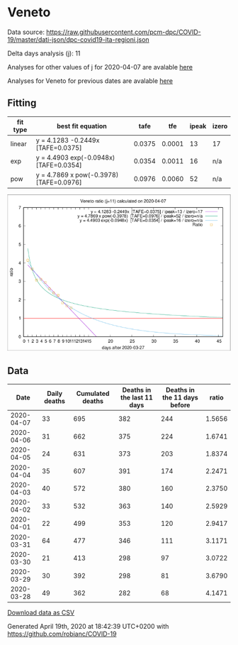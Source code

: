 # Veneto

Data source: https://raw.githubusercontent.com/pcm-dpc/COVID-19/master/dati-json/dpc-covid19-ita-regioni.json

Delta days analysis (j): 11

Analyses for other values of j for 2020-04-07 are avalable [here](../2020-04-07/README.md)

Analyses for Veneto for previous dates are avalable [here](../README.md)

## Fitting 
|fit type|best fit equation|tafe|tfe|ipeak|izero|
|-------|-----|--------|------|---|---|
|linear|y = 4.1283 -0.2449x  [TAFE=0.0375]|0.0375|0.0001|13|17|
|exp|y = 4.4903 exp(-0.0948x)  [TAFE=0.0354]|0.0354|0.0011|16|n/a|
|pow|y = 4.7869 x pow(-0.3978)  [TAFE=0.0976]|0.0976|0.0060|52|n/a|

![Plot](COVID-19_veneto_j11_2020-04-07.png)

## Data
|Date|Daily deaths|Cumulated deaths|Deaths in the last 11 days|Deaths in the 11 days before|ratio|
|----|----------|-----------|-------|--------------------|-----|
|2020-04-07|33|695|382|244|1.5656|
|2020-04-06|31|662|375|224|1.6741|
|2020-04-05|24|631|373|203|1.8374|
|2020-04-04|35|607|391|174|2.2471|
|2020-04-03|40|572|380|160|2.3750|
|2020-04-02|33|532|363|140|2.5929|
|2020-04-01|22|499|353|120|2.9417|
|2020-03-31|64|477|346|111|3.1171|
|2020-03-30|21|413|298|97|3.0722|
|2020-03-29|30|392|298|81|3.6790|
|2020-03-28|49|362|282|68|4.1471|

[Download data as CSV](COVID-19_veneto_j11_2020-04-07.csv)

Generated April 19th, 2020 at 18:42:39 UTC+0200 with https://github.com/robianc/COVID-19

